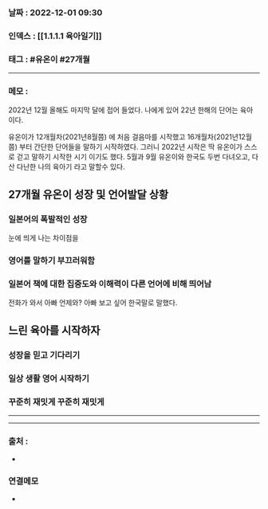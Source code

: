 ### 날짜 :  2022-12-01 09:30

### 인덱스 : [[1.1.1.1 육아일기]]

### 태그 : #유온이 #27개월

----

### 메모 :

2022년 12월 올해도 마지막 달에 접어 들었다.
나에게 있어 22년 한해의 단어는 육아 이다.

유온이가 12개월차(2021년8월쯤) 에 처음 걸음마를 시작했고
16개월차(2021년12월쯤) 부터 간단한 단어들을 말하기 시작하였다. 
그러니 2022년 시작은 딱 유온이가 스스로 걷고 말하기 시작한 시기 이기도 했다.
5월과 9월 유온이와 한국도 두번 다녀오고, 다산 다난한 나의 육아기 라고 말할수 있다.

## 27개월 유온이 성장 및 언어발달 상황

### 일본어의 폭발적인 성장

눈에 띄게 나는 차이점을

### 영어를 말하기 부끄러워함


### 일본어 책에 대한 집중도와 이해력이 다른 언어에 비해 띄어남

전화가 와서 아빠 언제와? 아빠 보고 싶어 한국말로 말했다.

## 느린 육아를 시작하자

### 성장을 믿고 기다리기

### 일상 생활 영어 시작하기

### 꾸준히 재밋게 꾸준히 재밋게






---



----
### 출처 :
-


### 연결메모
-
















